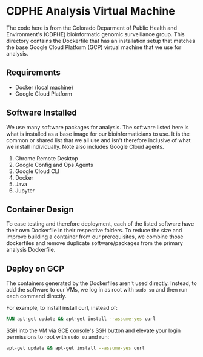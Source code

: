 # CDPHE Analysis Virtual Machine

The code here is from the Colorado Deparment of Public Health and Environment's
(CDPHE) bioinformatic genomic surveillance group. This directory contains the
Dockerfile that has an installation setup that matches the base Google Cloud
Platform (GCP) virtual machine that we use for analysis.

## Requirements

- Docker (local machine)
- Google Cloud Platform

## Software Installed

We use many software packages for analysis. The software listed here is what is
installed as a base image for our bioinformaticians to use. It is the common or
shared list that we all use and isn't therefore inclusive of what we install
individually. Note also includes Google Cloud agents.

1. Chrome Remote Desktop
2. Google Config and Ops Agents
3. Google Cloud CLI
4. Docker
5. Java
6. Jupyter

## Container Design

To ease testing and therefore deployment, each of the listed software have their
own Dockerfile in their respective folders. To reduce the size and improve
building a container from our prerequisites, we combine those dockerfiles and
remove duplicate software/packages from the primary analysis Dockerfile.

## Deploy on GCP

The containers generated by the Dockerfiles aren't used directly. Instead, to
add the software to our VMs, we log in as root with `sudo su` and then run
each command directly.

For example, to install install curl, instead of:

```dockerfile
RUN apt-get update && apt-get install --assume-yes curl
```

SSH into the VM via GCE console's SSH button and elevate your login permissions
to root with `sudo su` and run:

```bash
apt-get update && apt-get install --assume-yes curl
```
